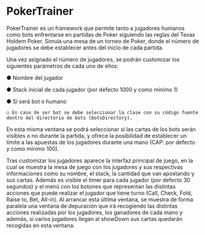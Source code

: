 # PokerTrainer
PokerTrainer es un framework que permite tanto a jugadores humanos como bots enfrentarse en partidas de Poker siguiendo las reglas del Texas Holdem Poker.
Simula una mesa de un torneo de Poker, donde el número de jugadores se debe establecer antes del inicio de cada partida.

Una vez asignado el número de jugadores, se podrán customizar los siguientes parámetros de cada uno de ellos:

  ● Nombre del jugador
  
  ● Stack inicial de cada jugador (por defecto 1000 y como mínimo 1)
  
  ● Si será bot o humano
  
    ○ En caso de ser bot se debe seleccionar la clase con su código fuente dentro del directorio de bots (botsDirectory).
En esta misma ventana se podrá seleccionar si las cartas de los bots serán visibles o no durante la partida, y ofrece la posibilidad de establecer un límite a las apuestas de los jugadores durante una mano (CAP: por defecto y como mínimo 100).

Tras customizar los jugadores aparece la interfaz principal de juego, en la cual se muestra la mesa de juego con los jugadores y sus respectivas informaciones como su nombre, el stack, la cantidad que van apostando y sus cartas. Además es visible el timer para cada jugador (por defecto 30 segundos) y el menú con los botones que representan las distintas acciones que puede realizar el jugador que tiene turno (Call, Check, Fold, Raise to, Bet, All-in).
Al arrancar esta última ventana, se muestra de forma paralela una ventana de depuración que irá recogiendo las distintas acciones realizadas por los jugadores, los ganadores de cada mano y además, si varios jugadores llegan al showDown sus cartas quedarán recogidas en esta ventana.
